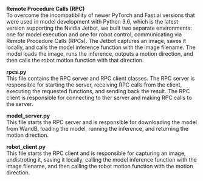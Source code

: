 **Remote Procedure Calls (RPC)** <br/>
To overcome the incompatibility of newer PyTorch and Fast.ai versions that were used in model development with Python 3.6, which is the latest version supporting the Nvidia Jetbot, we built two separate environments: one for model execution and one for robot control, communicating via Remote Procedure Calls (RPCs). The Jetbot captures an image, saves it locally, and calls the model inference function with the image filename. The model loads the image, runs the inference, outputs a motion direction, and then calls the robot motion function with that direction.

**rpcs.py** <br/>
This file contains the RPC server and RPC client classes. The RPC server is responsible for starting the server, receiving RPC calls from the client, executing the requested functions, and sending back the result. The RPC client is responsible for connecting to ther server and making RPC calls to the server.

**model_server.py** <br/>
This file starts the RPC server and is responsible for downloading the model from WandB, loading the model, running the inference, and returning the motion direction.

**robot_client.py** <br/>
This file starts the RPC client and is responsible for capturing an image, undistroting it, saving it locally, calling the model inference function with the image filename, and then calling the robot motion function with the motion direction.
